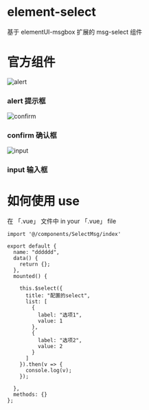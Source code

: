 # element-select
基于 elementUI-msgbox 扩展的 msg-select 组件

# 官方组件
![alert](https://github.com/liangminghaoAngus/element-select/master/$alert.png "alert")
### alert 提示框

![confirm](https://github.com/liangminghaoAngus/element-select/master/$confirm.png "confirm")
### confirm 确认框

![input](https://github.com/liangminghaoAngus/element-select/master/$input.png "input")
### input 输入框

# 如何使用 use
在 「.vue」 文件中 
in your 「.vue」 file

```
import '@/components/SelectMsg/index'

export default {
  name: "dddddd",
  data() {
    return {};
  },
  mounted() {
  
    this.$select({
      title: "配置的select",
      list: [
        {
          label: "选项1",
          value: 1
        },
        {
          label: "选项2",
          value: 2
        }
      ]
    }).then(v => {
      console.log(v);
    });
    
  },
  methods: {}
};
```
